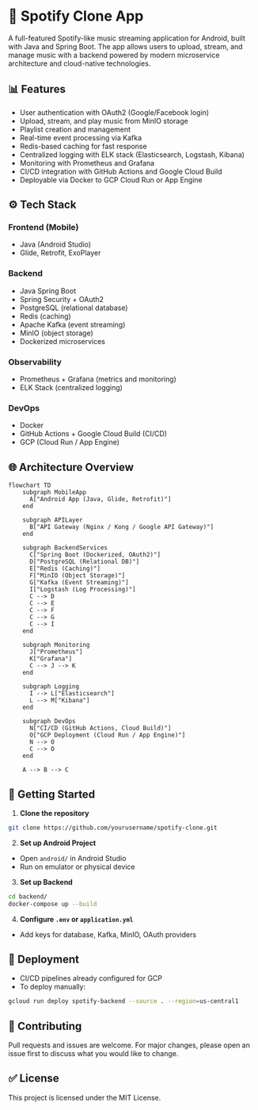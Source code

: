 # 🎵 Spotify Clone App

A full-featured Spotify-like music streaming application for Android, built with Java and Spring Boot. The app allows users to upload, stream, and manage music with a backend powered by modern microservice architecture and cloud-native technologies.

## 📊 Features

- User authentication with OAuth2 (Google/Facebook login)
- Upload, stream, and play music from MinIO storage
- Playlist creation and management
- Real-time event processing via Kafka
- Redis-based caching for fast response
- Centralized logging with ELK stack (Elasticsearch, Logstash, Kibana)
- Monitoring with Prometheus and Grafana
- CI/CD integration with GitHub Actions and Google Cloud Build
- Deployable via Docker to GCP Cloud Run or App Engine

## ⚙️ Tech Stack

### Frontend (Mobile)
- Java (Android Studio)
- Glide, Retrofit, ExoPlayer

### Backend
- Java Spring Boot
- Spring Security + OAuth2
- PostgreSQL (relational database)
- Redis (caching)
- Apache Kafka (event streaming)
- MinIO (object storage)
- Dockerized microservices

### Observability
- Prometheus + Grafana (metrics and monitoring)
- ELK Stack (centralized logging)

### DevOps
- Docker
- GitHub Actions + Google Cloud Build (CI/CD)
- GCP (Cloud Run / App Engine)

## 🌐 Architecture Overview

```mermaid
flowchart TD
    subgraph MobileApp
      A["Android App (Java, Glide, Retrofit)"]
    end

    subgraph APILayer
      B["API Gateway (Nginx / Kong / Google API Gateway)"]
    end

    subgraph BackendServices
      C["Spring Boot (Dockerized, OAuth2)"]
      D["PostgreSQL (Relational DB)"]
      E["Redis (Caching)"]
      F["MinIO (Object Storage)"]
      G["Kafka (Event Streaming)"]
      I["Logstash (Log Processing)"]
      C --> D
      C --> E
      C --> F
      C --> G
      C --> I
    end

    subgraph Monitoring
      J["Prometheus"]
      K["Grafana"]
      C --> J --> K
    end

    subgraph Logging
      I --> L["Elasticsearch"]
      L --> M["Kibana"]
    end

    subgraph DevOps
      N["CI/CD (GitHub Actions, Cloud Build)"]
      O["GCP Deployment (Cloud Run / App Engine)"]
      N --> O
      C --> O
    end

    A --> B --> C
```

## 📖 Getting Started

1. **Clone the repository**
```bash
git clone https://github.com/yourusername/spotify-clone.git
```

2. **Set up Android Project**
- Open `android/` in Android Studio
- Run on emulator or physical device

3. **Set up Backend**
```bash
cd backend/
docker-compose up --build
```

4. **Configure `.env` or `application.yml`**
- Add keys for database, Kafka, MinIO, OAuth providers

## 🚀 Deployment
- CI/CD pipelines already configured for GCP
- To deploy manually:
```bash
gcloud run deploy spotify-backend --source . --region=us-central1
```

## 🙏 Contributing
Pull requests and issues are welcome. For major changes, please open an issue first to discuss what you would like to change.

## ✅ License
This project is licensed under the MIT License.
